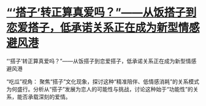 # [“‘搭子’转正算真爱吗？”——从饭搭子到恋爱搭子，低承诺关系正在成为新型情感避风港](https://hoo.be/mgweb)
“‘搭子’转正算真爱吗？”——从饭搭子到恋爱搭子，低承诺关系正在成为新型情感避风港

“吃瓜”视角： 聚焦“搭子”文化现象，探讨这种“精准陪伴、低情感消耗”的关系模式为何盛行。分析从“搭子”发展为恋人的可能性与挑战，讨论这种始于“功能性”的关系，能否承载深刻的爱情。
